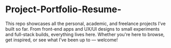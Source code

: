 # Project-Portfolio-Resume-
This repo showcases all the personal, academic, and freelance projects I’ve built so far. From front-end apps and UX/UI designs to small experiments and full-stack builds, everything lives here.  Whether you're here to browse, get inspired, or see what I’ve been up to — welcome!
